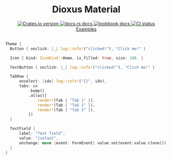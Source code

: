 <div align="center">
<h1>Dioxus Material</h1>
 <a href="https://crates.io/crates/dioxus-material">
    <img src="https://img.shields.io/crates/v/dioxus-material?style=flat-square"
    alt="Crates.io version" />
  </a>
  <a href="https://docs.rs/dioxus-material/latest/dioxus_material/">
    <img src="https://img.shields.io/badge/docs-latest-blue.svg?style=flat-square"
      alt="docs.rs docs" />
  </a>
    <a href="https://matthunz.github.io/">
    <img src="https://img.shields.io/badge/lookbook%20%F0%9F%91%80-purple"
      alt="lookbook docs" />
  </a>
   <a href="https://github.com/matthunz/dioxus-material/actions">
    <img src="https://github.com/matthunz/dioxus-material/actions/workflows/ci.yml/badge.svg"
      alt="CI status" />
  </a>
</div>

<div align="center">
 <a href="https://github.com/matthunz/dioxus-spring/tree/main/examples">Examples</a>
</div>

<br>

```rs
Theme {
  Button { onclick: |_| log::info!("clicked!"), "Click me!" }

  Icon { kind: IconKind::Home, is_filled: true, size: 100. }

  TextButton { onclick: |_| log::info!("clicked!"), "Click me!" }

  TabRow {
      onselect: |idx| log::info!("{}", idx),
      tabs: cx
          .bump()
          .alloc([
              render!(Tab { "Tab 1" }),
              render!(Tab { "Tab 2" }),
              render!(Tab { "Tab 3" }),
          ])
  }

  TextField {
      label: "Text field",
      value: "{value}",
      onchange: move |event: FormEvent| value.set(event.value.clone())
  }
}
```
